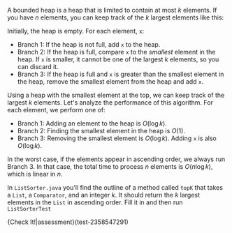 A bounded heap is a heap that is limited to contain at most $k$ elements. If you have $n$ elements, you can keep track of the $k$ largest elements like this:

Initially, the heap is empty.  For each element, `x`:



*  Branch 1: If the heap is not full, add `x` to the heap.
*  Branch 2: If the heap is full, compare `x` to the *smallest* element in the heap. If `x` is smaller, it cannot be one of the largest $k$ elements, so you can discard it.
*  Branch 3: If the heap is full and `x` is greater than the smallest element in the heap, remove the smallest element from the heap and add `x`. 


Using a heap with the smallest element at the top, we can keep track of the largest $k$ elements. Let's analyze the performance of this algorithm. For each element, we perform one of:



*  Branch 1: Adding an element to the heap is $O(\log k)$.
*  Branch 2: Finding the smallest element in the heap is $O(1)$.
*  Branch 3: Removing the smallest element is $O(\log k)$. Adding `x` is also $O(\log k)$. 

In the worst case, if the elements appear in ascending order, we always run Branch 3. In that case, the total time to process $n$ elements is $O(n \log k)$, which is linear in $n$.



In `ListSorter.java` you'll find the outline of a method called `topK` that takes a `List`, a `Comparator`, and an integer $k$. It should return the $k$ largest elements in the `List` in ascending order. Fill it in and then run `ListSorterTest`

{Check It!|assessment}(test-2358547291)
